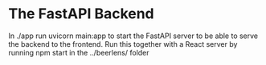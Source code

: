 # The FastAPI Backend

In ./app run uvicorn main:app to start the FastAPI server to be able to serve the backend to the frontend.
Run this together with a React server by running npm start in the ../beerlens/ folder
